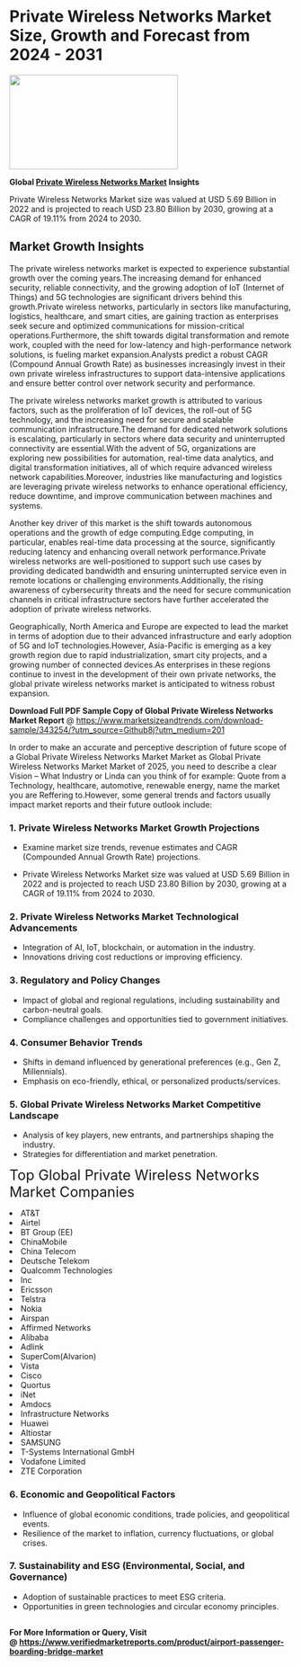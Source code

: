 <H1>Private Wireless Networks Market Size, Growth and Forecast from 2024 - 2031</H1><img class="aligncenter size-medium wp-image-584254" src="https://thirdeyenews.in/wp-content/uploads/2024/09/Global-Market-Research-300x168.jpeg" alt="" width="300" height="168" /><p><strong>Global&nbsp;<a href="https://www.marketsizeandtrends.com/download-sample/343254/?utm_source=Github8j?utm_medium=201">Private Wireless Networks Market</a> Insights</strong></p><p>Private Wireless Networks Market size was valued at USD 5.69 Billion in 2022 and is projected to reach USD 23.80 Billion by 2030, growing at a CAGR of 19.11% from 2024 to 2030.</p><p><h2>Market Growth Insights</h2> <p>The private wireless networks market is expected to experience substantial growth over the coming years.The increasing demand for enhanced security, reliable connectivity, and the growing adoption of IoT (Internet of Things) and 5G technologies are significant drivers behind this growth.Private wireless networks, particularly in sectors like manufacturing, logistics, healthcare, and smart cities, are gaining traction as enterprises seek secure and optimized communications for mission-critical operations.Furthermore, the shift towards digital transformation and remote work, coupled with the need for low-latency and high-performance network solutions, is fueling market expansion.Analysts predict a robust CAGR (Compound Annual Growth Rate) as businesses increasingly invest in their own private wireless infrastructures to support data-intensive applications and ensure better control over network security and performance.</p> <p>The private wireless networks market growth is attributed to various factors, such as the proliferation of IoT devices, the roll-out of 5G technology, and the increasing need for secure and scalable communication infrastructure.The demand for dedicated network solutions is escalating, particularly in sectors where data security and uninterrupted connectivity are essential.With the advent of 5G, organizations are exploring new possibilities for automation, real-time data analytics, and digital transformation initiatives, all of which require advanced wireless network capabilities.Moreover, industries like manufacturing and logistics are leveraging private wireless networks to enhance operational efficiency, reduce downtime, and improve communication between machines and systems.</p> <p>Another key driver of this market is the shift towards autonomous operations and the growth of edge computing.Edge computing, in particular, enables real-time data processing at the source, significantly reducing latency and enhancing overall network performance.Private wireless networks are well-positioned to support such use cases by providing dedicated bandwidth and ensuring uninterrupted service even in remote locations or challenging environments.Additionally, the rising awareness of cybersecurity threats and the need for secure communication channels in critical infrastructure sectors have further accelerated the adoption of private wireless networks.</p> <p>Geographically, North America and Europe are expected to lead the market in terms of adoption due to their advanced infrastructure and early adoption of 5G and IoT technologies.However, Asia-Pacific is emerging as a key growth region due to rapid industrialization, smart city projects, and a growing number of connected devices.As enterprises in these regions continue to invest in the development of their own private networks, the global private wireless networks market is anticipated to witness robust expansion.</p> <p><span class=""><strong>Download Full PDF Sample Copy of Global Private Wireless Networks Market Report</strong> @ <a href="https://www.marketsizeandtrends.com/download-sample/343254/?utm_source=Github8j?utm_medium=201" target="_blank">https://www.marketsizeandtrends.com/download-sample/343254/?utm_source=Github8j?utm_medium=201</a></span></p><p>In order to make an accurate and perceptive description of future scope of a Global&nbsp;Private Wireless Networks Market Market as Global&nbsp;Private Wireless Networks Market Market of 2025, you need to describe a clear Vision &ndash; What Industry or Linda can you think of for example: Quote from a Technology, healthcare, automotive, renewable energy, name the market you are Reffering to.However, some general trends and factors usually impact market reports and their future outlook include:</p><h3>1.&nbsp;<strong>Private Wireless Networks Market Growth Projections</strong></h3><ul><li>Examine market size trends, revenue estimates and CAGR (Compounded Annual Growth Rate) projections.</li><li><p>Private Wireless Networks Market size was valued at USD 5.69 Billion in 2022 and is projected to reach USD 23.80 Billion by 2030, growing at a CAGR of 19.11% from 2024 to 2030.</p></li></ul><h3>2.&nbsp;<strong>Private Wireless Networks Market Technological Advancements</strong></h3><ul><li>Integration of AI, IoT, blockchain, or automation in the industry.</li><li>Innovations driving cost reductions or improving efficiency.</li></ul><h3>3.&nbsp;<strong>Regulatory and Policy Changes</strong></h3><ul><li>Impact of global and regional regulations, including sustainability and carbon-neutral goals.</li><li>Compliance challenges and opportunities tied to government initiatives.</li></ul><h3>4.&nbsp;<strong>Consumer Behavior Trends</strong></h3><ul><li>Shifts in demand influenced by generational preferences (e.g., Gen Z, Millennials).</li><li>Emphasis on eco-friendly, ethical, or personalized products/services.</li></ul><h3>5.&nbsp;<strong>Global Private Wireless Networks Market Competitive Landscape</strong></h3><ul><li>Analysis of key players, new entrants, and partnerships shaping the industry.</li><li>Strategies for differentiation and market penetration.</li></ul><p data-pm-slice="1 1 []"><span style="color: inherit; font-family: inherit; font-size: 25px;">Top Global Private Wireless Networks Market Companies</span></p><div class="" data-test-id=""><p><li>AT&T</li><li> Airtel</li><li> BT Group (EE)</li><li> ChinaMobile</li><li> China Telecom</li><li> Deutsche Telekom</li><li> Qualcomm Technologies</li><li> Inc</li><li> Ericsson</li><li> Telstra</li><li> Nokia</li><li> Airspan</li><li> Affirmed Networks</li><li> Alibaba</li><li> Adlink</li><li> SuperCom(Alvarion)</li><li> Vista</li><li> Cisco</li><li> Quortus</li><li> iNet</li><li> Amdocs</li><li> Infrastructure Networks</li><li> Huawei</li><li> Altiostar</li><li> SAMSUNG</li><li> T-Systems International GmbH</li><li> Vodafone Limited</li><li> ZTE Corporation</li></p></div><h3>6.&nbsp;<strong>Economic and Geopolitical Factors</strong></h3><ul><li>Influence of global economic conditions, trade policies, and geopolitical events.</li><li>Resilience of the market to inflation, currency fluctuations, or global crises.</li></ul><h3>7.&nbsp;<strong>Sustainability and ESG (Environmental, Social, and Governance)</strong></h3><ul><li>Adoption of sustainable practices to meet ESG criteria.</li><li>Opportunities in green technologies and circular economy principles.</li></ul><h2><strong style="font-size: 14px;">For More Information or Query, Visit @&nbsp;</strong><a style="background-color: #ffffff; font-size: 14px;" href="https://www.marketsizeandtrends.com/report/private-wireless-networks-market/" target="_blank">https://www.verifiedmarketreports.com/product/airport-passenger-boarding-bridge-market</a></h2>